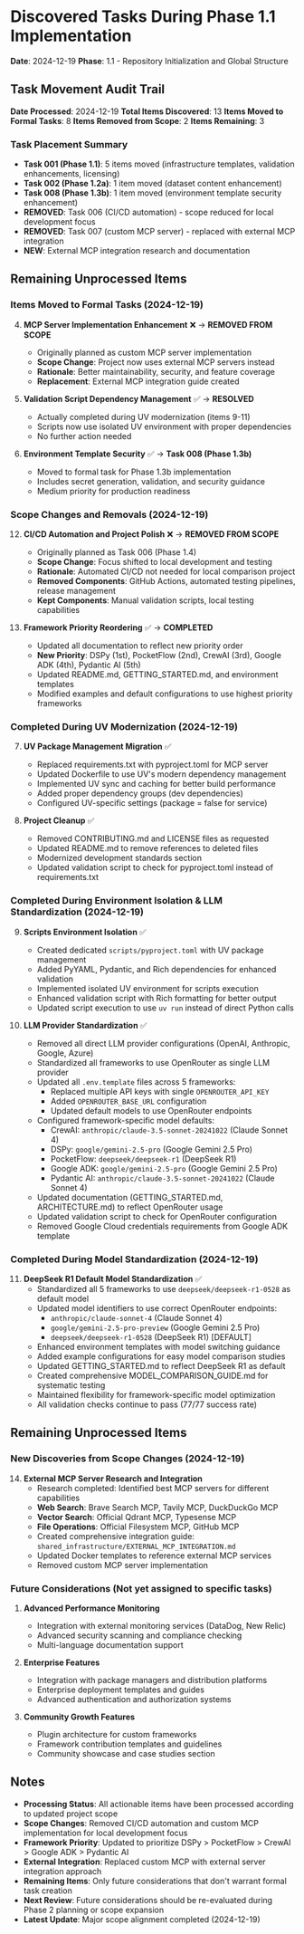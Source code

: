 # Discovered Tasks During Phase 1.1 Implementation

**Date**: 2024-12-19
**Phase**: 1.1 - Repository Initialization and Global Structure

## Task Movement Audit Trail

**Date Processed**: 2024-12-19
**Total Items Discovered**: 13
**Items Moved to Formal Tasks**: 8
**Items Removed from Scope**: 2
**Items Remaining**: 3

### Task Placement Summary
- **Task 001 (Phase 1.1)**: 5 items moved (infrastructure templates, validation enhancements, licensing)
- **Task 002 (Phase 1.2a)**: 1 item moved (dataset content enhancement)
- **Task 008 (Phase 1.3b)**: 1 item moved (environment template security enhancement)
- **REMOVED**: Task 006 (CI/CD automation) - scope reduced for local development focus
- **REMOVED**: Task 007 (custom MCP server) - replaced with external MCP integration
- **NEW**: External MCP integration research and documentation

## Remaining Unprocessed Items

### Items Moved to Formal Tasks (2024-12-19)

4. **MCP Server Implementation Enhancement** ❌ → **REMOVED FROM SCOPE**
   - Originally planned as custom MCP server implementation
   - **Scope Change**: Project now uses external MCP servers instead
   - **Rationale**: Better maintainability, security, and feature coverage
   - **Replacement**: External MCP integration guide created

5. **Validation Script Dependency Management** ✅ → **RESOLVED**
   - Actually completed during UV modernization (items 9-11)
   - Scripts now use isolated UV environment with proper dependencies
   - No further action needed

6. **Environment Template Security** ✅ → **Task 008 (Phase 1.3b)**
   - Moved to formal task for Phase 1.3b implementation
   - Includes secret generation, validation, and security guidance
   - Medium priority for production readiness

### Scope Changes and Removals (2024-12-19)

12. **CI/CD Automation and Project Polish** ❌ → **REMOVED FROM SCOPE**
    - Originally planned as Task 006 (Phase 1.4)
    - **Scope Change**: Focus shifted to local development and testing
    - **Rationale**: Automated CI/CD not needed for local comparison project
    - **Removed Components**: GitHub Actions, automated testing pipelines, release management
    - **Kept Components**: Manual validation scripts, local testing capabilities

13. **Framework Priority Reordering** ✅ → **COMPLETED**
    - Updated all documentation to reflect new priority order
    - **New Priority**: DSPy (1st), PocketFlow (2nd), CrewAI (3rd), Google ADK (4th), Pydantic AI (5th)
    - Updated README.md, GETTING_STARTED.md, and environment templates
    - Modified examples and default configurations to use highest priority frameworks

### Completed During UV Modernization (2024-12-19)

7. **UV Package Management Migration** ✅
   - Replaced requirements.txt with pyproject.toml for MCP server
   - Updated Dockerfile to use UV's modern dependency management
   - Implemented UV sync and caching for better build performance
   - Added proper dependency groups (dev dependencies)
   - Configured UV-specific settings (package = false for service)

8. **Project Cleanup** ✅
   - Removed CONTRIBUTING.md and LICENSE files as requested
   - Updated README.md to remove references to deleted files
   - Modernized development standards section
   - Updated validation script to check for pyproject.toml instead of requirements.txt

### Completed During Environment Isolation & LLM Standardization (2024-12-19)

9. **Scripts Environment Isolation** ✅
   - Created dedicated `scripts/pyproject.toml` with UV package management
   - Added PyYAML, Pydantic, and Rich dependencies for enhanced validation
   - Implemented isolated UV environment for scripts execution
   - Enhanced validation script with Rich formatting for better output
   - Updated script execution to use `uv run` instead of direct Python calls

10. **LLM Provider Standardization** ✅
    - Removed all direct LLM provider configurations (OpenAI, Anthropic, Google, Azure)
    - Standardized all frameworks to use OpenRouter as single LLM provider
    - Updated all `.env.template` files across 5 frameworks:
      - Replaced multiple API keys with single `OPENROUTER_API_KEY`
      - Added `OPENROUTER_BASE_URL` configuration
      - Updated default models to use OpenRouter endpoints
    - Configured framework-specific model defaults:
      - CrewAI: `anthropic/claude-3.5-sonnet-20241022` (Claude Sonnet 4)
      - DSPy: `google/gemini-2.5-pro` (Google Gemini 2.5 Pro)
      - PocketFlow: `deepseek/deepseek-r1` (DeepSeek R1)
      - Google ADK: `google/gemini-2.5-pro` (Google Gemini 2.5 Pro)
      - Pydantic AI: `anthropic/claude-3.5-sonnet-20241022` (Claude Sonnet 4)
    - Updated documentation (GETTING_STARTED.md, ARCHITECTURE.md) to reflect OpenRouter usage
    - Updated validation script to check for OpenRouter configuration
    - Removed Google Cloud credentials requirements from Google ADK template

### Completed During Model Standardization (2024-12-19)

11. **DeepSeek R1 Default Model Standardization** ✅
    - Standardized all 5 frameworks to use `deepseek/deepseek-r1-0528` as default model
    - Updated model identifiers to use correct OpenRouter endpoints:
      - `anthropic/claude-sonnet-4` (Claude Sonnet 4)
      - `google/gemini-2.5-pro-preview` (Google Gemini 2.5 Pro)
      - `deepseek/deepseek-r1-0528` (DeepSeek R1) [DEFAULT]
    - Enhanced environment templates with model switching guidance
    - Added example configurations for easy model comparison studies
    - Updated GETTING_STARTED.md to reflect DeepSeek R1 as default
    - Created comprehensive MODEL_COMPARISON_GUIDE.md for systematic testing
    - Maintained flexibility for framework-specific model optimization
    - All validation checks continue to pass (77/77 success rate)

## Remaining Unprocessed Items

### New Discoveries from Scope Changes (2024-12-19)

14. **External MCP Server Research and Integration**
    - Research completed: Identified best MCP servers for different capabilities
    - **Web Search**: Brave Search MCP, Tavily MCP, DuckDuckGo MCP
    - **Vector Search**: Official Qdrant MCP, Typesense MCP
    - **File Operations**: Official Filesystem MCP, GitHub MCP
    - Created comprehensive integration guide: `shared_infrastructure/EXTERNAL_MCP_INTEGRATION.md`
    - Updated Docker templates to reference external MCP services
    - Removed custom MCP server implementation

### Future Considerations (Not yet assigned to specific tasks)

1. **Advanced Performance Monitoring**
   - Integration with external monitoring services (DataDog, New Relic)
   - Advanced security scanning and compliance checking
   - Multi-language documentation support

2. **Enterprise Features**
   - Integration with package managers and distribution platforms
   - Enterprise deployment templates and guides
   - Advanced authentication and authorization systems

3. **Community Growth Features**
   - Plugin architecture for custom frameworks
   - Framework contribution templates and guidelines
   - Community showcase and case studies section

## Notes

- **Processing Status**: All actionable items have been processed according to updated project scope
- **Scope Changes**: Removed CI/CD automation and custom MCP implementation for local development focus
- **Framework Priority**: Updated to prioritize DSPy > PocketFlow > CrewAI > Google ADK > Pydantic AI
- **External Integration**: Replaced custom MCP with external server integration approach
- **Remaining Items**: Only future considerations that don't warrant formal task creation
- **Next Review**: Future considerations should be re-evaluated during Phase 2 planning or scope expansion
- **Latest Update**: Major scope alignment completed (2024-12-19)
